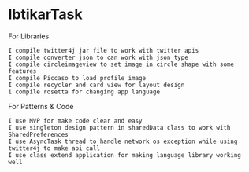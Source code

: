 # IbtikarTask

For Libraries

    I compile twitter4j jar file to work with twitter apis
    I compile converter json to can work with json type 
    I compile circleimageview to set image in circle shape with some features
    I compile Piccaso to load profile image 
    I compile recycler and card view for layout design 
    i compile rosetta for changing app language 

For Patterns & Code

    I use MVP for make code clear and easy
    I use singleton design pattern in sharedData class to work with SharedPreferences
    I use AsyncTask thread to handle network os exception while using twitter4j to make api call
    I use class extend application for making language library working well
